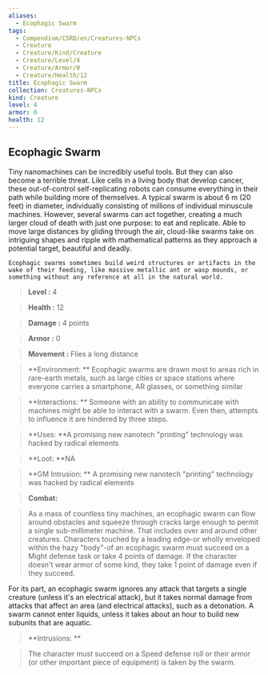 ```yaml
---
aliases:
  - Ecophagic Swarm
tags:
  - Compendium/CSRD/en/Creatures-NPCs
  - Creature
  - Creature/Kind/Creature
  - Creature/Level/4
  - Creature/Armor/0
  - Creature/Health/12
title: Ecophagic Swarm
collection: Creatures-NPCs
kind: Creature
level: 4
armor: 0
health: 12
---
```

## Ecophagic Swarm    
Tiny nanomachines can be incredibly useful tools. But they can also become a terrible threat. Like cells in a living body that develop cancer, these out-of-control self-replicating robots can consume everything in their path while building more of themselves. A typical swarm is about 6 m (20 feet) in diameter, individually consisting of millions of individual minuscule machines. However, several swarms can act together, creating a much larger cloud of death with just one purpose: to eat and replicate. Able to move large distances by gliding through the air, cloud-like swarms take on intriguing shapes and ripple with mathematical patterns as they approach a potential target, beautiful and deadly.   
	Ecophagic swarms sometimes build weird structures or artifacts in the wake of their feeding, like massive metallic ant or wasp mounds, or something without any reference at all in the natural world.    
  
    
> **Level :** 4    
> **Health :** 12    
> **Damage :** 4 points    
> **Armor :** 0    
> **Movement :** Flies a long distance    
> **Environment: ** Ecophagic swarms are drawn most to areas rich in rare-earth metals, such as large cities or space stations where everyone carries a smartphone, AR glasses, or something similar    
> **Interactions: ** Someone with an ability to communicate with machines might be able to interact with a swarm. Even then, attempts to influence it are hindered by three steps.    
> **Uses: **A promising new nanotech "printing" technology was hacked by radical elements    
> **Loot: **NA    
> **GM Intrusion: ** A promising new nanotech "printing" technology was hacked by radical elements    
  
> **Combat:**   
> As a mass of countless tiny machines, an ecophagic swarm can flow around obstacles and squeeze through cracks large enough to permit a single sub-millimeter machine. That includes over and around other creatures. Characters touched by a leading edge-or wholly enveloped within the hazy "body"-of an ecophagic swarm must succeed on a Might defense task or take 4 points of damage. If the character doesn't wear armor of some kind, they take 1 point of damage even if they succeed.   
For its part, an ecophagic swarm ignores any attack that targets a single creature (unless it's an electrical attack), but it takes normal damage from attacks that affect an area (and electrical attacks), such as a detonation. A swarm cannot enter liquids, unless it takes about an hour to build new subunits that are aquatic.    
    
  
> **Intrusions: **   
> The character must succeed on a Speed defense roll or their armor (or other important piece of equipment) is taken by the swarm.    
